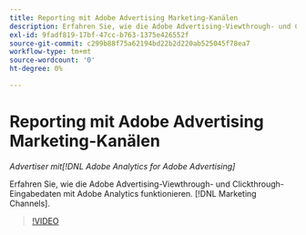 ```yaml
---
title: Reporting mit Adobe Advertising Marketing-Kanälen
description: Erfahren Sie, wie die Adobe Advertising-Viewthrough- und Clickthrough-Eingabedaten mit Adobe Analytics funktionieren. [!DNL Marketing Channels].
exl-id: 9fadf819-17bf-47cc-b763-1375e426552f
source-git-commit: c299b88f75a62194bd22b2d220ab525045f78ea7
workflow-type: tm+mt
source-wordcount: '0'
ht-degree: 0%

---
```


# Reporting mit Adobe Advertising Marketing-Kanälen

*Advertiser mit[!DNL Adobe Analytics for Adobe Advertising]*

Erfahren Sie, wie die Adobe Advertising-Viewthrough- und Clickthrough-Eingabedaten mit Adobe Analytics funktionieren. [!DNL Marketing Channels].

>[!VIDEO](https://video.tv.adobe.com/v/33502)
